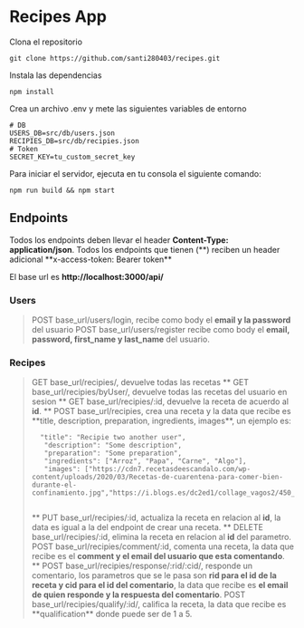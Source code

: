 # Recipes App

Clona el repositorio

```
git clone https://github.com/santi280403/recipes.git
```

Instala las dependencias

```
npm install
```

Crea un archivo .env y mete las siguientes variables de entorno

```
# DB
USERS_DB=src/db/users.json
RECIPIES_DB=src/db/recipies.json
# Token
SECRET_KEY=tu_custom_secret_key
```

Para iniciar el servidor, ejecuta en tu consola el siguiente comando:

```
npm run build && npm start
```

## Endpoints

Todos los endpoints deben llevar el header **Content-Type: application/json**. Todos los endpoints que tienen (**) reciben un header adicional **x-access-token: Bearer token\*\*

El base url es **http://localhost:3000/api/**

### Users

> POST base_url/users/login, recibe como body el **email y la password** del usuario
> POST base_url/users/register recibe como body el **email, password, first_name y last_name** del usuario.

### Recipes

> GET base_url/recipies/, devuelve todas las recetas
> ** GET base_url/recipies/byUser/, devuelve todas las recetas del usuario en sesion
> ** GET base_url/recipies/:id, devuelve la receta de acuerdo al **id**.
> ** POST base_url/recipies, crea una receta y la data que recibe es **title, description, preparation, ingredients, images\*\*, un ejemplo es:
>
> ```
>   "title": "Recipie two another user",
>    "description": "Some description",
>    "preparation": "Some preparation",
>    "ingredients": ["Arroz", "Papa", "Carne", "Algo"],
>    "images": ["https://cdn7.recetasdeescandalo.com/wp-content/uploads/2020/03/Recetas-de-cuarentena-para-comer-bien-durante-el-confinamiento.jpg","https://i.blogs.es/dc2ed1/collage_vagos2/450_1000.jpg"]
>
>
> ```
>
> ** PUT base_url/recipies/:id, actualiza la receta en relacion al **id**, la data es igual a la del endpoint de crear una receta.
> ** DELETE base_url/recipies/:id, elimina la receta en relacion al **id** del parametro.
> POST base_url/recipies/comment/:id, comenta una receta, la data que recibe es el **comment y el email del usuario que esta comentando**.
> ** POST base_url/recipies/response/:rid/:cid/, responde un comentario, los parametros que se le pasa son **rid para el id de la receta y cid para el id del comentario**, la data que recibe es **el email de quien responde y la respuesta del comentario**.
> POST base_url/recipies/qualify/:id/, califica la receta, la data que recibe es **qualification\*\* donde puede ser de 1 a 5.
